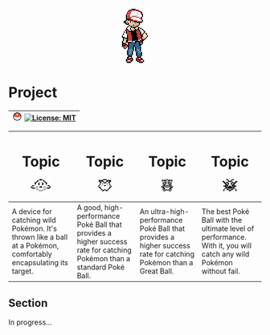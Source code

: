 <p align="center"><img src="img/red.png"></p>

[//]: # (TODO: Add MIT License)
[//]: # (TODO: Implement Travis or Circle CI)

# Project

| <img src="img/poke.svg" height="16"> [![License: MIT](https://img.shields.io/badge/License-MIT-grey.svg)](https://opensource.org/licenses/MIT) |
| :------------------------|

| <h1 align="center">Topic</h1><p align="center"><img src="img/p1.png" height="24"></p> | <h1 align="center">Topic</h1><p align="center"><img src="img/p2.png" height="24"></p> | <h1 align="center">Topic</h1><p align="center"><img src="img/p3.png" height="24"></p> | <h1 align="center">Topic</h1><p align="center"><img src="img/p4.png" height="24"></p> |
| :------------------------| :--------------------- | :---------------------- | :---------------------- |
|	A device for catching wild Pokémon. It's thrown like a ball at a Pokémon, comfortably encapsulating its target. | A good, high-performance Poké Ball that provides a higher success rate for catching Pokémon than a standard Poké Ball. | An ultra-high-performance Poké Ball that provides a higher success rate for catching Pokémon than a Great Ball. | The best Poké Ball with the ultimate level of performance. With it, you will catch any wild Pokémon without fail.

## Section

In progress...